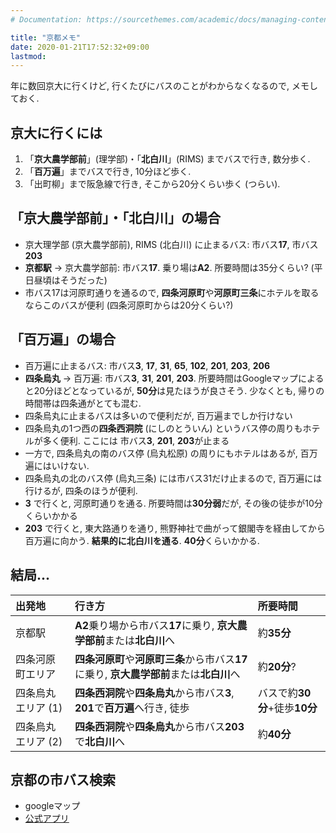 ```yaml
---
# Documentation: https://sourcethemes.com/academic/docs/managing-content/

title: "京都メモ"
date: 2020-01-21T17:52:32+09:00
lastmod: 
---
```



年に数回京大に行くけど, 行くたびにバスのことがわからなくなるので, メモしておく.
<!--more-->


## 京大に行くには

1. 「**京大農学部前**」(理学部)・「**北白川**」(RIMS) までバスで行き, 数分歩く.
2. 「**百万遍**」までバスで行き, 10分ほど歩く.
3. 「出町柳」まで阪急線で行き, そこから20分くらい歩く (つらい).
  
  


## 「京大農学部前」・「北白川」の場合

- 京大理学部 (京大農学部前), RIMS (北白川) に止まるバス: 市バス**17**, 市バス**203**
- **京都駅** → 京大農学部前: 市バス**17**. 乗り場は**A2**. 所要時間は35分くらい? (平日昼頃はそうだった)
- 市バス17は河原町通りを通るので, **四条河原町**や**河原町三条**にホテルを取るならこのバスが便利 (四条河原町からは20分くらい?)

## 「百万遍」の場合

- 百万遍に止まるバス: 市バス**3**, **17**, **31**, **65**, **102**, **201**, **203**, **206**
- **四条烏丸** → 百万遍: 市バス**3**, **31**, **201**, **203**. 所要時間はGoogleマップによると20分ほどとなっているが, **50分**は見たほうが良さそう. 少なくとも, 帰りの時間帯は四条通がとても混む.
- 四条烏丸に止まるバスは多いので便利だが, 百万遍までしか行けない
- 四条烏丸の1つ西の**四条西洞院** (にしのとういん) というバス停の周りもホテルが多く便利. ここには 市バス**3**, **201**, **203**が止まる
- 一方で, 四条烏丸の南のバス停 (烏丸松原) の周りにもホテルはあるが, 百万遍にはいけない.
- 四条烏丸の北のバス停 (烏丸三条) には市バス31だけ止まるので, 百万遍には行けるが, 四条のほうが便利.
- **3** で行くと, 河原町通りを通る. 所要時間は**30分弱**だが, その後の徒歩が10分くらいかかる 
- **203** で行くと, 東大路通りを通り, 熊野神社で曲がって銀閣寺を経由してから百万遍に向かう. **結果的に北白川を通る**. **40分**くらいかかる.


## 結局...

| 出発地 | 行き方 | 所要時間 |
|:-----|:-----|:-----|
| 京都駅 | **A2**乗り場から市バス**17**に乗り, **京大農学部前**または**北白川**へ | 約**35分**|
| 四条河原町エリア | **四条河原町**や**河原町三条**から市バス**17**に乗り, **京大農学部前**または**北白川**へ | 約**20分**? |
| 四条烏丸エリア (1) | **四条西洞院**や**四条烏丸**から市バス**3**, **201**で**百万遍**へ行き, 徒歩 | バスで約**30分**+徒歩**10分** |
| 四条烏丸エリア (2) | **四条西洞院**や**四条烏丸**から市バス**203**で**北白川**へ | 約**40分** | 



## 京都の市バス検索

- googleマップ
- [公式アプリ](https://play.google.com/store/apps/details?id=jp.kyoto.city.arukumachikyoto&hl=ja)